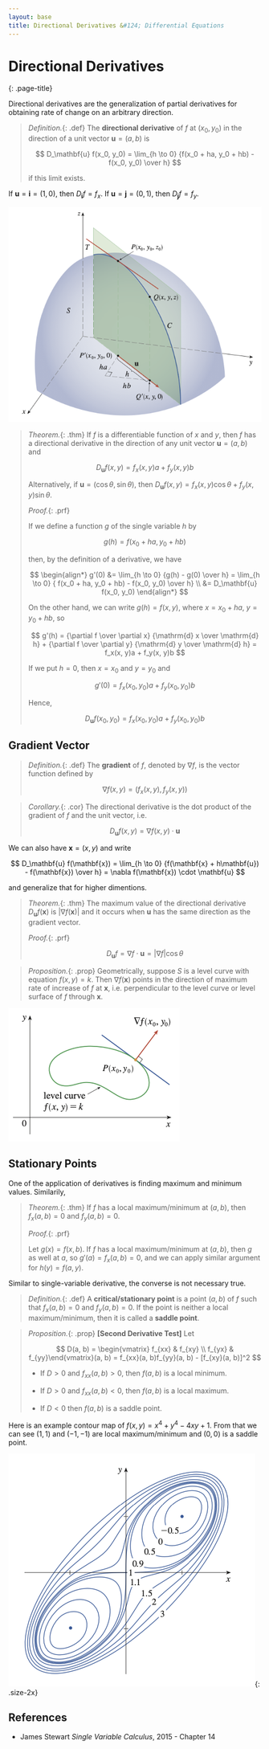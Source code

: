 ```yaml
---
layout: base
title: Directional Derivatives &#124; Differential Equations
---
```


# Directional Derivatives
{: .page-title}

Directional derivatives are the generalization of partial derivatives for obtaining rate of change on an arbitrary direction.

> *Definition.*{: .def}
> The **directional derivative** of $f$ at $(x_0, y_0)$ in the direction of a unit vector $\mathbf{u} = (a, b)$ is
>
> $$
  D_\mathbf{u} f(x_0, y_0) = \lim_{h \to 0} {f(x_0 + ha, y_0 + hb) - f(x_0, y_0) \over h}
  $$
>
> if this limit exists.

If $\mathbf{u} = \mathbf{i} = (1, 0)$, then $D_\mathbf{i} f = f_x$.
If $\mathbf{u} = \mathbf{j} = (0, 1)$, then $D_\mathbf{j} f = f_y$.

![Directional Derivative](../images/ode-directional-derivative-geometry.png)

> *Theorem.*{: .thm}
> If $f$ is a differentiable function of $x$ and $y$,
> then $f$ has a directional derivative in the direction of any unit vector $\mathbf{u} = (a, b)$ and
>
> $$
  D_\mathbf{u} f(x, y) = f_x(x, y)a + f_y(x, y)b
  $$
>
> Alternatively, if $\mathbf{u} = (\cos \theta, \sin \theta)$, then $D_\mathbf{u} f(x, y) = f_x(x, y)\cos\theta + f_y(x, y)\sin\theta$.
>
> *Proof.*{: .prf}
>
> If we define a function $g$ of the single variable $h$ by
>
> $$
  g(h) = f(x_0 + ha, y_0 + hb)
  $$
>
> then, by the definition of a derivative, we have
>
> $$
  \begin{align*}
  g'(0) &= \lim_{h \to 0} {g(h) - g(0) \over h} = \lim_{h \to 0} { f(x_0 + ha, y_0 + hb) - f(x_0, y_0) \over h} \\
  &= D_\mathbf{u} f(x_0, y_0)
  \end{align*}
  $$
>
> On the other hand, we can write $g(h) = f(x, y)$, where $x = x_0 + ha$, $y = y_0 + hb$, so
>
> $$
  g'(h) = {\partial f \over \partial x} {\mathrm{d} x \over \mathrm{d} h} + {\partial f \over \partial y} {\mathrm{d} y \over \mathrm{d} h} = f_x(x, y)a + f_y(x, y)b
  $$
>
> If we put $h = 0$, then $x = x_0$ and $y = y_0$ and
>
> $$
  g'(0) = f_x(x_0, y_0)a + f_y(x_0, y_0)b
  $$
>
> Hence,
>
> $$
  D_\mathbf{u} f(x_0, y_0) = f_x(x_0, y_0)a + f_y(x_0, y_0)b
  $$

## Gradient Vector

> *Definition.*{: .def}
> The **gradient** of $f$, denoted by $\nabla f$, is the vector function defined by
>
> $$
  \nabla f(x, y) = (f_x(x, y), f_y(x, y))
  $$

> *Corollary.*{: .cor}
> The directional derivative is the dot product of the gradient of $f$ and the unit vector, i.e.
>
> $$
  D_\mathbf{u} f(x, y) = \nabla f(x, y) \cdot \mathbf{u}
  $$

We can also have $\mathbf{x} = (x, y)$ and write

$$
D_\mathbf{u} f(\mathbf{x}) = \lim_{h \to 0} {f(\mathbf{x} + h\mathbf{u}) - f(\mathbf{x}) \over h} = \nabla f(\mathbf{x}) \cdot \mathbf{u}
$$

and generalize that for higher dimentions.

> *Theorem.*{: .thm}
> The maximum value of the directional derivative $D_\mathbf{u}f(\mathbf{x})$ is $\vert \nabla f(\mathbf{x}) \vert$
> and it occurs when $\mathbf{u}$ has the same direction as the gradient vector.
>
> *Proof.*{: .prf}
>
> $$
  D_\mathbf{u} f = \nabla f \cdot \mathbf{u} = \vert \nabla f \vert \cos \theta
  $$

> *Proposition.*{: .prop}
> Geometrically, suppose $S$ is a level curve with equation $f(x, y) = k$.
> Then $\nabla f(\mathbf{x})$ points in the direction of maximum rate of increase of $f$ at $\mathbf{x}$,
> i.e. perpendicular to the level curve or level surface of $f$ through $\mathbf{x}$.

![Normal Line](../images/ode-gradient-vector-normal-line.png)

## Stationary Points

One of the application of derivatives is finding maximum and minimum values. Similarily,

> *Theorem.*{: .thm}
> If $f$ has a local maximum/minimum at $(a, b)$, then $f_x(a, b) = 0$ and $f_y(a, b) = 0$.
>
> *Proof.*{: .prf}
>
> Let $g(x) = f(x, b)$. If $f$ has a local maximum/minimum at $(a, b)$, then $g$ as well at $a$, so $g'(a) = f_x(a, b) = 0$,
> and we can apply similar argument for $h(y) = f(a, y)$.

Similar to single-variable derivative, the converse is not necessary true.

> *Definition.*{: .def}
> A **critical/stationary point** is a point $(a, b)$ of $f$ such that $f_x(a, b) = 0$ and $f_y(a, b) = 0$.
> If the point is neither a local maximum/minimum, then it is called a **saddle point**.

> *Proposition.*{: .prop}
> **[Second Derivative Test]**
> Let
>
> $$
  D(a, b) = \begin{vmatrix} f_{xx} & f_{xy} \\ f_{yx} & f_{yy}\end{vmatrix}(a, b) = f_{xx}(a, b)f_{yy}(a, b) - [f_{xy}(a, b)]^2
  $$
>
> + If $D > 0$ and $f_{xx}(a, b) > 0$, then $f(a, b)$ is a local minimum.
>
> + If $D > 0$ and $f_{xx}(a, b) < 0$, then $f(a, b)$ is a local maximum.
>
> + If $D < 0$ then $f(a, b)$ is a saddle point.

Here is an example contour map of $f(x, y) = x^4 + y^4 - 4xy + 1$.
From that we can see $(1, 1)$ and $(-1, -1)$ are local maximum/minimum and $(0, 0)$ is a saddle point.

![Contour Map](../images/ode-critical-points-contour-map.png){: .size-2x}

## References

* James Stewart _Single Variable Calculus_, 2015 - Chapter 14
